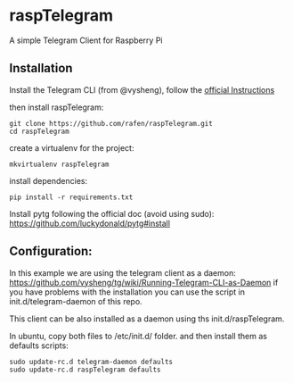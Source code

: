 # raspTelegram
A simple Telegram Client for Raspberry Pi

## Installation

Install the Telegram CLI (from @vysheng), follow the [official Instructions](https://github.com/vysheng/tg)

then install raspTelegram:

    git clone https://github.com/rafen/raspTelegram.git
    cd raspTelegram

create a virtualenv for the project:

    mkvirtualenv raspTelegram

install dependencies:

    pip install -r requirements.txt

Install pytg following the official doc (avoid using sudo): https://github.com/luckydonald/pytg#install


## Configuration:

In this example we are using the telegram client as a daemon:
https://github.com/vysheng/tg/wiki/Running-Telegram-CLI-as-Daemon if you have problems with the installation you can use the script in  init.d/telegram-daemon of this repo.

This client can be also installed as a daemon using ths init.d/raspTelegram.

In ubuntu, copy both files to /etc/init.d/ folder. and then install them as defaults scripts:

    sudo update-rc.d telegram-daemon defaults
    sudo update-rc.d raspTelegram defaults
